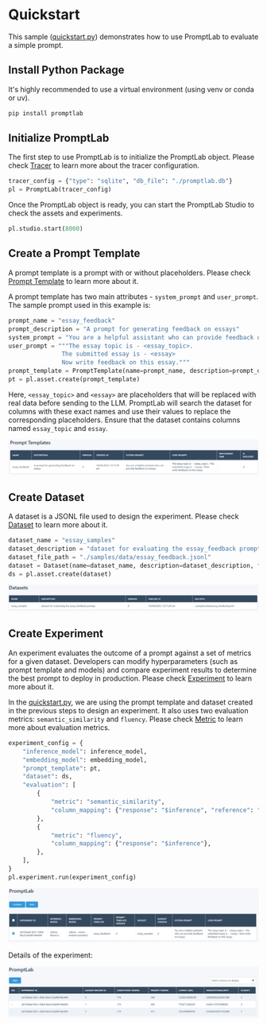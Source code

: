 # Quickstart

This sample ([quickstart.py](quickstart.py)) demonstrates how to use PromptLab to evaluate a simple prompt. 

## Install Python Package

It's highly recommended to use a virtual environment (using venv or conda or uv).

```bash
pip install promptlab
```

## Initialize PromptLab 

The first step to use PromptLab is to initialize the PromptLab object. Please check [Tracer](../../docs/README.md#tracer) to learn more about the tracer configuration.

```python
tracer_config = {"type": "sqlite", "db_file": "./promptlab.db"}
pl = PromptLab(tracer_config)
```

Once the PromptLab object is ready, you can start the PromptLab Studio to check the assets and experiments.

```python
pl.studio.start(8000)
```

## Create a Prompt Template

A prompt template is a prompt with or without placeholders. Please check [Prompt Template](../../docs/README.md#prompt-template) to learn more about it.

A prompt template has two main attributes - `system_prompt` and `user_prompt`. The sample prompt used in this example is:

```python
prompt_name = "essay_feedback"
prompt_description = "A prompt for generating feedback on essays"
system_prompt = "You are a helpful assistant who can provide feedback on essays."
user_prompt = """The essay topic is - <essay_topic>.
               The submitted essay is - <essay>
               Now write feedback on this essay."""
prompt_template = PromptTemplate(name=prompt_name, description=prompt_description, system_prompt=system_prompt, user_prompt=user_prompt)
pt = pl.asset.create(prompt_template)
```

Here, `<essay_topic>` and `<essay>` are placeholders that will be replaced with real data before sending to the LLM. PromptLab will search the dataset for columns with these exact names and use their values to replace the corresponding placeholders. Ensure that the dataset contains columns named `essay_topic` and `essay`.

![PromptLab Studio](../../img/studio-pt.png)

## Create Dataset

A dataset is a JSONL file used to design the experiment. Please check [Dataset](../../docs/README.md#dataset) to learn more about it.

```python
dataset_name = "essay_samples"
dataset_description = "dataset for evaluating the essay_feedback prompt"
dataset_file_path = "./samples/data/essay_feedback.jsonl"
dataset = Dataset(name=dataset_name, description=dataset_description, file_path=dataset_file_path)
ds = pl.asset.create(dataset)
```

![PromptLab Studio](../../img/studio-ds.png)

## Create Experiment

An experiment evaluates the outcome of a prompt against a set of metrics for a given dataset. Developers can modify hyperparameters (such as prompt template and models) and compare experiment results to determine the best prompt to deploy in production. Please check [Experiment](../../docs/README.md#experiment) to learn more about it.

In the [quickstart.py](quickstart.py), we are using the prompt template and dataset created in the previous steps to design an experiment. It also uses two evaluation metrics: `semantic_similarity` and `fluency`. Please check [Metric](../../docs/README.md#metric) to learn more about evaluation metrics.

```python
experiment_config = {
    "inference_model": inference_model,
    "embedding_model": embedding_model,
    "prompt_template": pt,
    "dataset": ds,
    "evaluation": [
        {
            "metric": "semantic_similarity",
            "column_mapping": {"response": "$inference", "reference": "feedback"},
        },
        {
            "metric": "fluency",
            "column_mapping": {"response": "$inference"},
        },
    ],
}
pl.experiment.run(experiment_config)
```

![PromptLab Studio](../../img/studio-exp.png)

Details of the experiment:

![PromptLab Studio](../../img/studio-exp-details.png)